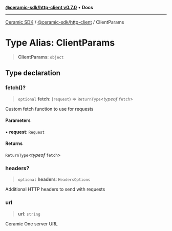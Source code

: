 [**@ceramic-sdk/http-client v0.7.0**](../README.md) • **Docs**

***

[Ceramic SDK](../../../README.md) / [@ceramic-sdk/http-client](../README.md) / ClientParams

# Type Alias: ClientParams

> **ClientParams**: `object`

## Type declaration

### fetch()?

> `optional` **fetch**: (`request`) => `ReturnType`\<*typeof* `fetch`\>

Custom fetch function to use for requests

#### Parameters

• **request**: `Request`

#### Returns

`ReturnType`\<*typeof* `fetch`\>

### headers?

> `optional` **headers**: `HeadersOptions`

Additional HTTP headers to send with requests

### url

> **url**: `string`

Ceramic One server URL
